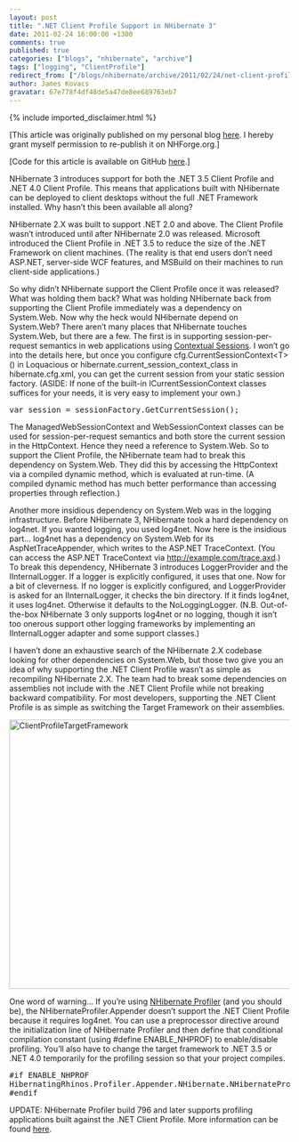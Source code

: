 ```yaml
---
layout: post
title: ".NET Client Profile Support in NHibernate 3"
date: 2011-02-24 16:00:00 +1300
comments: true
published: true
categories: ["blogs", "nhibernate", "archive"]
tags: ["logging", "ClientProfile"]
redirect_from: ["/blogs/nhibernate/archive/2011/02/24/net-client-profile-support-in-nhibernate-3.aspx"]
author: James Kovacs
gravatar: 67e778f4df48de5a47de8ee689763eb7
---
```

{% include imported_disclaimer.html %}
<p>[This article was originally published on my personal blog <a href="http://jameskovacs.com/2011/02/24/net-client-profile-support-in-nhibernate-3/">here</a>. I hereby grant myself permission to re-publish it on NHForge.org.]</p>  <p>[Code for this article is available on GitHub <a href="https://github.com/JamesKovacs/NH3Features/tree/04-ClientProfileSupport">here</a>.]</p>  <p>NHibernate 3 introduces support for both the .NET 3.5 Client Profile and .NET 4.0 Client Profile. This means that applications built with NHibernate can be deployed to client desktops without the full .NET Framework installed. Why hasn’t this been available all along?</p>  <p>NHibernate 2.X was built to support .NET 2.0 and above. The Client Profile wasn’t introduced until after NHibernate 2.0 was released. Microsoft introduced the Client Profile in .NET 3.5 to reduce the size of the .NET Framework on client machines. (The reality is that end users don’t need ASP.NET, server-side WCF features, and MSBuild on their machines to run client-side applications.)</p>  <p>So why didn’t NHibernate support the Client Profile once it was released? What was holding them back? What was holding NHibernate back from supporting the Client Profile immediately was a dependency on System.Web. Now why the heck would NHibernate depend on System.Web? There aren’t many places that NHibernate touches System.Web, but there are a few. The first is in supporting session-per-request semantics in web applications using <a href="/doc/nh/en/index.html#architecture-current-session">Contextual Sessions</a>. I won’t go into the details here, but once you configure cfg.CurrentSessionContext&lt;T&gt;() in Loquacious or hibernate.current_session_context_class in hibernate.cfg.xml, you can get the current session from your static session factory. (ASIDE: If none of the built-in ICurrentSessionContext classes suffices for your needs, it is very easy to implement your own.)</p>  <pre class="brush: csharp;">var session = sessionFactory.GetCurrentSession();</pre>

<p>The ManagedWebSessionContext and WebSessionContext classes can be used for session-per-request semantics and both store the current session in the HttpContext. Hence they need a reference to System.Web. So to support the Client Profile, the NHibernate team had to break this dependency on System.Web. They did this by accessing the HttpContext via a compiled dynamic method, which is evaluated at run-time. (A compiled dynamic method has much better performance than accessing properties through reflection.)</p>

<p>Another more insidious dependency on System.Web was in the logging infrastructure. Before NHibernate 3, NHibernate took a hard dependency on log4net. If you wanted logging, you used log4net. Now here is the insidious part… log4net has a dependency on System.Web for its AspNetTraceAppender, which writes to the ASP.NET TraceContext. (You can access the ASP.NET TraceContext via <a href="http://example.com/trace.axd">http://example.com/trace.axd</a>.) To break this dependency, NHibernate 3 introduces LoggerProvider and the IInternalLogger. If a logger is explicitly configured, it uses that one. Now for a bit of cleverness. If no logger is explicitly configured, and LoggerProvider is asked for an IInternalLogger, it checks the bin directory. If it finds log4net, it uses log4net. Otherwise it defaults to the NoLoggingLogger. (N.B. Out-of-the-box NHibernate 3 only supports log4net or no logging, though it isn’t too onerous support other logging frameworks by implementing an IInternalLogger adapter and some support classes.)</p>

<p>I haven’t done an exhaustive search of the NHibernate 2.X codebase looking for other dependencies on System.Web, but those two give you an idea of why supporting the .NET Client Profile wasn’t as simple as recompiling NHibernate 2.X. The team had to break some dependencies on assemblies not include with the .NET Client Profile while not breaking backward compatibility. For most developers, supporting the .NET Client Profile is as simple as switching the Target Framework on their assemblies.</p>

<p><a href="/cfs-file.ashx/__key/CommunityServer.Blogs.Components.WeblogFiles/nhibernate/ClientProfileTargetFramework_5F00_26C98B5A.png"><img style="background-image: none; border-right-width: 0px; padding-left: 0px; padding-right: 0px; display: inline; border-top-width: 0px; border-bottom-width: 0px; border-left-width: 0px; padding-top: 0px" title="ClientProfileTargetFramework" border="0" alt="ClientProfileTargetFramework" src="/cfs-file.ashx/__key/CommunityServer.Blogs.Components.WeblogFiles/nhibernate/ClientProfileTargetFramework_5F00_thumb_5F00_3B6B1273.png" width="637" height="484" /></a></p>

<p>One word of warning… If you’re using <a href="http://nhprof.com">NHibernate Profiler</a> (and you should be), the NHibernateProfiler.Appender doesn’t support the .NET Client Profile because it requires log4net. You can use a preprocessor directive around the initialization line of NHibernate Profiler and then define that conditional compilation constant (using #define ENABLE_NHPROF) to enable/disable profiling. You’ll also have to change the target framework to .NET 3.5 or .NET 4.0 temporarily for the profiling session so that your project compiles.</p>

<pre class="brush: csharp;">#if ENABLE_NHPROF
HibernatingRhinos.Profiler.Appender.NHibernate.NHibernateProfiler.Initialize();
#endif</pre>

<p>UPDATE: NHibernate Profiler build 796 and later supports profiling applications built against the .NET Client Profile. More information can be found <a href="http://groups.google.com/group/nhprof/browse_frm/thread/3d2ff9dc83955156?hl=en">here</a>.</p>
